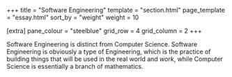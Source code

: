 +++
title = "Software Engineering"
template = "section.html"
page_template = "essay.html"
sort_by = "weight"
weight = 10

[extra]
pane_colour = "steelblue"
grid_row = 4
grid_column = 2
+++

Software Engineering is distinct from Computer Science.  Software Engineering is obviously a type of Engineering, which is the practice of building things that will be used in the real world and _work_, while Computer Science is essentially a branch of mathematics.
 
